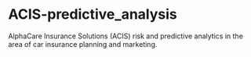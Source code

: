# ACIS-predictive_analysis
AlphaCare Insurance Solutions (ACIS) risk and predictive analytics in the area of car insurance planning and marketing.
